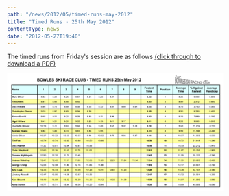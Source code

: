 ```yaml
---
path: "/news/2012/05/timed-runs-may-2012"
title: "Timed Runs - 25th May 2012"
contentType: news
date: "2012-05-27T19:40"
---
```


The timed runs from Friday's session are as follows [(click through to download a PDF)](Bowles-Timed-Runs-25-05-2012.pdf)

![](Bowles-Timed-Runs-25-05-2012.jpg)
